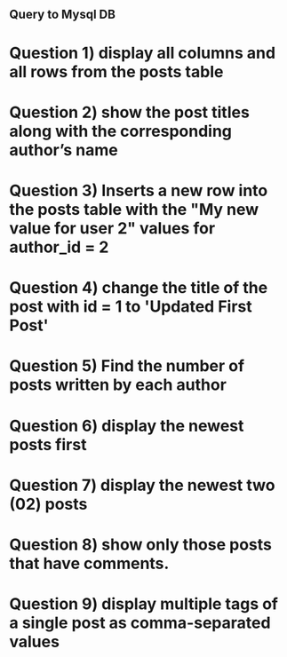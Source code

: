## Query to Mysql DB
# Question 1) display all columns and all rows from the posts table
# Question 2) show the post titles along with the corresponding author’s name
# Question 3) Inserts a new row into the posts table with the "My new value for user 2" values for author_id = 2
# Question 4) change the title of the post with id = 1 to 'Updated First Post'
# Question 5)  Find the number of posts written by each author
# Question 6)  display the newest posts first 
# Question 7)  display the newest two (02) posts 
# Question 8) show only those posts that have comments.
# Question 9) display multiple tags of a single post as comma-separated values
